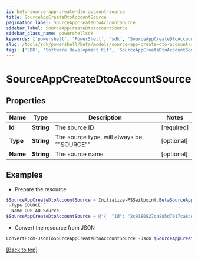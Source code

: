 ```yaml
---
id: beta-source-app-create-dto-account-source
title: SourceAppCreateDtoAccountSource
pagination_label: SourceAppCreateDtoAccountSource
sidebar_label: SourceAppCreateDtoAccountSource
sidebar_class_name: powershellsdk
keywords: ['powershell', 'PowerShell', 'sdk', 'SourceAppCreateDtoAccountSource', 'BetaSourceAppCreateDtoAccountSource'] 
slug: /tools/sdk/powershell/beta/models/source-app-create-dto-account-source
tags: ['SDK', 'Software Development Kit', 'SourceAppCreateDtoAccountSource', 'BetaSourceAppCreateDtoAccountSource']
---
```



# SourceAppCreateDtoAccountSource

## Properties

Name | Type | Description | Notes
------------ | ------------- | ------------- | -------------
**Id** | **String** | The source ID | [required]
**Type** | **String** | The source type, will always be ""SOURCE"" | [optional] 
**Name** | **String** | The source name | [optional] 

## Examples

- Prepare the resource
```powershell
$SourceAppCreateDtoAccountSource = Initialize-PSSailpoint.BetaSourceAppCreateDtoAccountSource  -Id 2c9180827ca885d7017ca8ce28a000eb `
 -Type SOURCE `
 -Name ODS-AD-Source
$SourceAppCreateDtoAccountSource = @"{  "Id": "2c9180827ca885d7017ca8ce28a000eb", "Type": "SOURCE", "Name": "ODS-AD-Source" }"@
```

- Convert the resource from JSON
```powershell
ConvertFrom-JsonToSourceAppCreateDtoAccountSource -Json $SourceAppCreateDtoAccountSource
```


[[Back to top]](#) 

